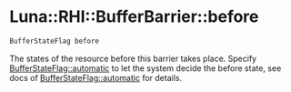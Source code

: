 # Luna::RHI::BufferBarrier::before

```c++
BufferStateFlag before
```

The states of the resource before this barrier takes place. Specify [BufferStateFlag::automatic](group___r_h_i_1gga44197ca8c7fae3c510e42a6c9b5536bda2bd9c0ed00116be1258e0cc66617d7c8.md) to let the system decide the before state, see docs of [BufferStateFlag::automatic](group___r_h_i_1gga44197ca8c7fae3c510e42a6c9b5536bda2bd9c0ed00116be1258e0cc66617d7c8.md) for details. 

